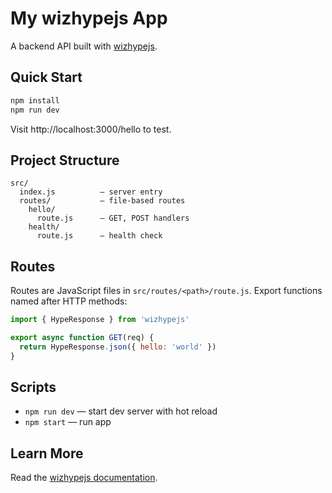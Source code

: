 # My wizhypejs App

A backend API built with [wizhypejs](https://github.com/wizforge/hype.js).

## Quick Start

```bash
npm install
npm run dev
```

Visit http://localhost:3000/hello to test.

## Project Structure

```
src/
  index.js          — server entry
  routes/           — file-based routes
    hello/
      route.js      — GET, POST handlers
    health/
      route.js      — health check
```

## Routes

Routes are JavaScript files in `src/routes/<path>/route.js`. Export functions named after HTTP methods:

```js
import { HypeResponse } from 'wizhypejs'

export async function GET(req) {
  return HypeResponse.json({ hello: 'world' })
}
```

## Scripts

- `npm run dev` — start dev server with hot reload
- `npm start` — run app

## Learn More

Read the [wizhypejs documentation](https://github.com/wizforge/hype.js#readme).
